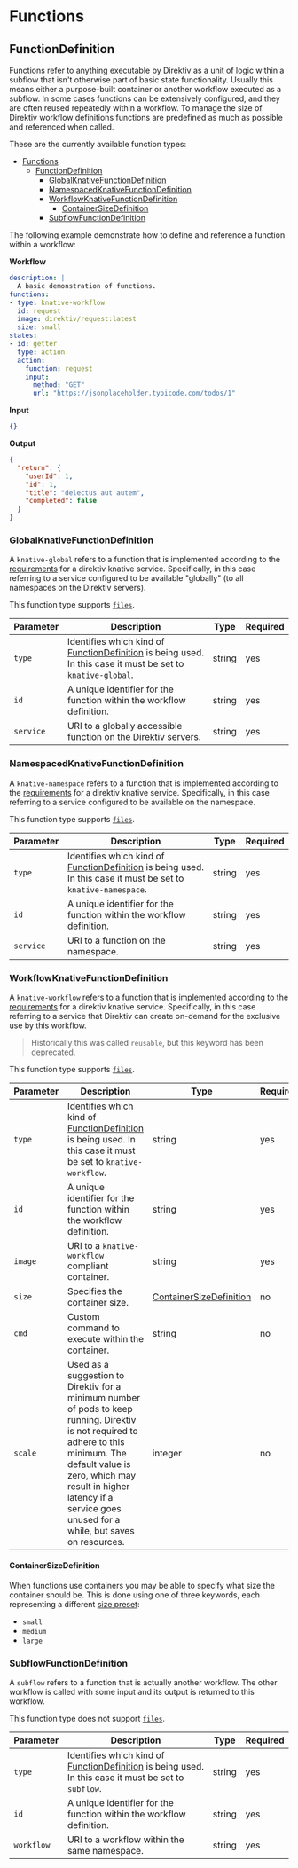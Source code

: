 # Functions 

## FunctionDefinition

Functions refer to anything executable by Direktiv as a unit of logic within a subflow that isn't otherwise part of basic state functionality. Usually this means either a purpose-built container or another workflow executed as a subflow. In some cases functions can be extensively configured, and they are often reused repeatedly within a workflow. To manage the size of Direktiv workflow definitions functions are predefined as much as possible and referenced when called.

These are the currently available function types:

- [Functions](#functions)
  - [FunctionDefinition](#functiondefinition)
    - [GlobalKnativeFunctionDefinition](#globalknativefunctiondefinition)
    - [NamespacedKnativeFunctionDefinition](#namespacedknativefunctiondefinition)
    - [WorkflowKnativeFunctionDefinition](#workflowknativefunctiondefinition)
      - [ContainerSizeDefinition](#containersizedefinition)
    - [SubflowFunctionDefinition](#subflowfunctiondefinition)

The following example demonstrate how to define and reference a function within a workflow:

**Workflow**
```yaml
description: |
  A basic demonstration of functions.
functions:
- type: knative-workflow
  id: request
  image: direktiv/request:latest
  size: small
states:
- id: getter
  type: action
  action:
    function: request
    input:
      method: "GET"
      url: "https://jsonplaceholder.typicode.com/todos/1"
```

**Input**
```json
{}
```

**Output**
```json
{
  "return": {
    "userId": 1,
    "id": 1,
    "title": "delectus aut autem",
    "completed": false
  }
}
```

### GlobalKnativeFunctionDefinition

A `knative-global` refers to a function that is implemented according to the [requirements](#TODO) for a direktiv knative service. Specifically, in this case referring to a service configured to be available "globally" (to all namespaces on the Direktiv servers).

This function type supports [`files`](#FunctionFileDefinition).

| Parameter | Description | Type | Required |
| --- | --- | --- | --- |
| `type` | Identifies which kind of [FunctionDefinition](#FunctionDefintion) is being used. In this case it must be set to `knative-global`. | string | yes | 
| `id` | A unique identifier for the function within the workflow definition. | string | yes |
| `service` | URI to a globally accessible function on the Direktiv servers. | string | yes |

### NamespacedKnativeFunctionDefinition

A `knative-namespace` refers to a function that is implemented according to the [requirements](#TODO) for a direktiv knative service. Specifically, in this case referring to a service configured to be available on the namespace.

This function type supports [`files`](#FunctionFileDefinition).

| Parameter | Description | Type | Required |
| --- | --- | --- | --- |
| `type` | Identifies which kind of [FunctionDefinition](#FunctionDefintion) is being used. In this case it must be set to `knative-namespace`. | string | yes | 
| `id` | A unique identifier for the function within the workflow definition. | string | yes |
| `service` | URI to a function on the namespace. | string | yes |

### WorkflowKnativeFunctionDefinition

A `knative-workflow` refers to a function that is implemented according to the [requirements](#TODO) for a direktiv knative service. Specifically, in this case referring to a service that Direktiv can create on-demand for the exclusive use by this workflow.

> Historically this was called `reusable`, but this keyword has been deprecated.

This function type supports [`files`](#FunctionFileDefinition).

| Parameter | Description | Type | Required |
| --- | --- | --- | --- |
| `type` | Identifies which kind of [FunctionDefinition](#FunctionDefintion) is being used. In this case it must be set to `knative-workflow`. | string | yes | 
| `id` | A unique identifier for the function within the workflow definition. | string | yes |
| `image` | URI to a `knative-workflow` compliant container. | string | yes |
| `size` | Specifies the container size. | [ContainerSizeDefinition](#ContainerSizeDefinition) | no |
| `cmd` | Custom command to execute within the container. | string | no |
| `scale` | Used as a suggestion to Direktiv for a minimum number of pods to keep running. Direktiv is not required to adhere to this minimum. The default value is zero, which may result in higher latency if a service goes unused for a while, but saves on resources. | integer | no |

#### ContainerSizeDefinition

When functions use containers you may be able to specify what size the container should be. This is done using one of three keywords, each representing a different [size preset](#TODO):

* `small`
* `medium`
* `large`

### SubflowFunctionDefinition

A `subflow` refers to a function that is actually another workflow. The other workflow is called with some input and its output is returned to this workflow.

This function type does not support [`files`](#FunctionFileDefinition).

| Parameter | Description | Type | Required |
| --- | --- | --- | --- |
| `type` | Identifies which kind of [FunctionDefinition](#FunctionDefintion) is being used. In this case it must be set to `subflow`. | string | yes | 
| `id` | A unique identifier for the function within the workflow definition. | string | yes |
| `workflow` | URI to a workflow within the same namespace. | string | yes |
